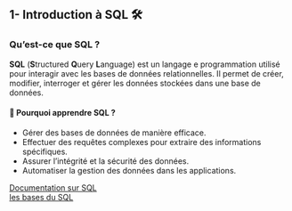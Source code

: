 ## 1- Introduction à SQL 🛠️<br>

### Qu’est-ce que SQL ?

 **SQL** (**S**tructured **Q**uery **L**anguage) est un langage e programmation utilisé pour interagir avec les bases de données relationnelles. Il permet de créer, modifier, interroger et gérer les données stockées dans une base de données.

#### 📌 Pourquoi apprendre SQL ?<br>

* Gérer des bases de données de manière efficace.
* Effectuer des requêtes complexes pour extraire des informations spécifiques.
* Assurer l’intégrité et la sécurité des données.
* Automatiser la gestion des données dans les applications.

[Documentation sur SQL](https://fr.khanacademy.org/computing/computer-programming/sql-documentation)<br>
[les bases du SQL](https://fr.khanacademy.org/computing/computer-programming/sql)